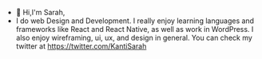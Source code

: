 - 👋 Hi,I'm Sarah,
- I do web Design and Development. I really enjoy learning languages and frameworks like React and React Native, as well as work in WordPress. I also enjoy wireframing, ui, ux, and design in general. You can check my twitter at https://twitter.com/KantiSarah
